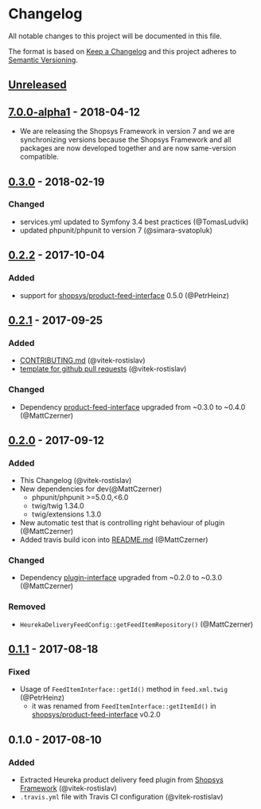 # Changelog
All notable changes to this project will be documented in this file.

The format is based on [Keep a Changelog](http://keepachangelog.com/en/1.0.0/)
and this project adheres to [Semantic Versioning](http://semver.org/spec/v2.0.0.html).

## [Unreleased]

## [7.0.0-alpha1] - 2018-04-12
- We are releasing the Shopsys Framework in version 7 and we are synchronizing versions because
  the Shopsys Framework and all packages are now developed together and are now same-version compatible.

## [0.3.0] - 2018-02-19
### Changed
- services.yml updated to Symfony 3.4 best practices (@TomasLudvik)
- updated phpunit/phpunit to version 7 (@simara-svatopluk)

## [0.2.2] - 2017-10-04
### Added
- support for [shopsys/product-feed-interface](./shopsys/product-feed-interface) 0.5.0 (@PetrHeinz)

## [0.2.1] - 2017-09-25
### Added
- [CONTRIBUTING.md](./CONTRIBUTING.md) (@vitek-rostislav)
- [template for github pull requests](./docs/PULL_REQUEST_TEMPLATE.md) (@vitek-rostislav)

### Changed
- Dependency [product-feed-interface](./shopsys/product-feed-interface) upgraded from ~0.3.0 to ~0.4.0 (@MattCzerner)

## [0.2.0] - 2017-09-12
### Added
- This Changelog (@vitek-rostislav)
- New dependencies for dev(@MattCzerner)
    - phpunit/phpunit >=5.0.0,<6.0
    - twig/twig 1.34.0
    - twig/extensions 1.3.0
- New automatic test that is controlling right behaviour of plugin (@MattCzerner)
- Added travis build icon into [README.md](./README.md) (@MattCzerner)
### Changed
- Dependency [plugin-interface](./shopsys/product-feed-interface) upgraded from ~0.2.0 to ~0.3.0 (@MattCzerner)
### Removed
- `HeurekaDeliveryFeedConfig::getFeedItemRepository()` (@MattCzerner)

## [0.1.1] - 2017-08-18
### Fixed
- Usage of `FeedItemInterface::getId()` method in `feed.xml.twig` (@PetrHeinz)
    - it was renamed from `FeedItemInterface::getItemId()` in [shopsys/product-feed-interface](https://github.com/shopsys/product-feed-interface) v0.2.0

## 0.1.0 - 2017-08-10
### Added
- Extracted Heureka product delivery feed plugin from [Shopsys Framework](http://www.shopsys-framework.com/) (@vitek-rostislav)
- `.travis.yml` file with Travis CI configuration (@vitek-rostislav)

[Unreleased]: https://github.com/shopsys/product-feed-heureka-delivery/compare/v7.0.0-alpha1...HEAD
[7.0.0-alpha1]: https://github.com/shopsys/product-feed-heureka-delivery/compare/v0.3.0...v7.0.0-alpha1
[0.3.0]: https://github.com/shopsys/product-feed-heureka-delivery/compare/v0.2.2...v0.3.0
[0.2.2]: https://github.com/shopsys/product-feed-heureka-delivery/compare/v0.2.1...v0.2.2
[0.2.1]: https://github.com/shopsys/product-feed-heureka-delivery/compare/v0.2.0...v0.2.1
[0.2.0]: https://github.com/shopsys/product-feed-heureka-delivery/compare/v0.1.1...v0.2.0
[0.1.1]: https://github.com/shopsys/product-feed-heureka-delivery/compare/v0.1.0...v0.1.1
